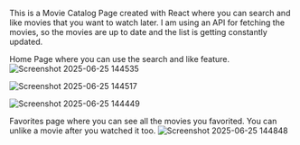 This is a Movie Catalog Page created with React where you can search and like movies that you want to watch later. I am using an API for fetching the movies, so the movies are up to date and the list is getting constantly updated.






Home Page where you can use the search and like feature.
![Screenshot 2025-06-25 144535](https://github.com/user-attachments/assets/777754b9-473c-4e11-addd-c72e0d8245ce)


![Screenshot 2025-06-25 144517](https://github.com/user-attachments/assets/12659e48-a09c-478e-8e30-077cfa853ac0)


![Screenshot 2025-06-25 144449](https://github.com/user-attachments/assets/9a1e8d38-4fe0-4b82-a643-a8c11f83ebfb)






Favorites page where you can see all the movies you favorited. You can unlike a movie after you watched it too.
![Screenshot 2025-06-25 144848](https://github.com/user-attachments/assets/3885473e-194f-4fde-9245-9b35b105380e)

